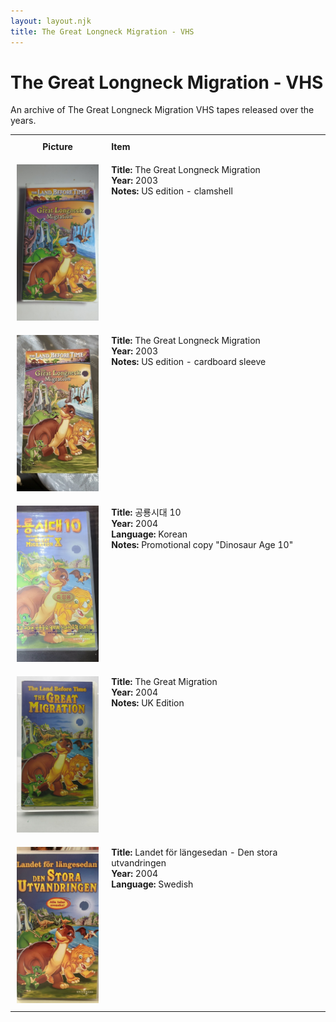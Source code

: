 ```yaml
---
layout: layout.njk
title: The Great Longneck Migration - VHS
---
```


# The Great Longneck Migration - VHS

An archive of The Great Longneck Migration VHS tapes released over the years.

<table style="width:100%; border-collapse:collapse;">
  <tr>
    <th style="width:20%; vertical-align:top; padding:10px;">
      <strong>Picture</strong>
    </th>
    <th style="text-align: left; padding:10px;">
      <strong>Item</strong>
    </th>
  </tr>

<tr>
    <td style="width:30%; text-align: center; vertical-align:top; padding:10px;">
      <a href="/images/media/vhs/10/lbt10-US-clamshell.jpg" data-lightbox="books" data-title="The Great Longneck Migration">
        <div class="img-box">
          <img src="/images/media/vhs/10/lbt10-US-clamshell.jpg" alt="The Great Longneck Migration" style="height:250px; object-fit:cover;" />
        </div>
      </a>
    </td>
    <td style="vertical-align:top; padding:10px;">
      <strong>Title:</strong> The Great Longneck Migration<br/>
      <strong>Year:</strong> 2003<br/>
      <strong>Notes:</strong> US edition - clamshell<br/>
    </td>
  </tr>


<tr>
    <td style="width:30%; text-align: center; vertical-align:top; padding:10px;">
      <a href="/images/media/vhs/10/lbt10-US-sleeve.jpg" data-lightbox="books" data-title="The Great Longneck Migration">
        <div class="img-box">
          <img src="/images/media/vhs/10/lbt10-US-sleeve.jpg" alt="The Great Longneck Migration" style="height:250px; object-fit:cover;" />
        </div>
      </a>
    </td>
    <td style="vertical-align:top; padding:10px;">
      <strong>Title:</strong> The Great Longneck Migration<br/>
      <strong>Year:</strong> 2003<br/>
      <strong>Notes:</strong> US edition - cardboard sleeve<br/>
    </td>
  </tr>

  <tr>
    <td style="width:30%; text-align: center; vertical-align:top; padding:10px;">
      <a href="/images/media/vhs/10/lbt10-KO.jpg" data-lightbox="books" data-title="The Great Longneck Migration">
        <div class="img-box">
          <img src="/images/media/vhs/10/lbt10-KO.jpg" alt="The Great Longneck Migration" style="height:250px; object-fit:cover;" />
        </div>
      </a>
    </td>
    <td style="vertical-align:top; padding:10px;">
      <strong>Title:</strong> 공룡시대 10<br/>
      <strong>Year:</strong> 2004<br/>
      <strong>Language:</strong> Korean<br/>
      <strong>Notes:</strong> Promotional copy "Dinosaur Age 10"<br/>
    </td>
  </tr>

<tr>
    <td style="width:30%; text-align: center; vertical-align:top; padding:10px;">
      <a href="/images/media/vhs/10/lbt10-UK-clamshell.jpg" data-lightbox="books" data-title="The Great Migration">
        <div class="img-box">
          <img src="/images/media/vhs/10/lbt10-UK-clamshell.jpg" alt="The Great Migration" style="height:250px; object-fit:cover;" />
        </div>
      </a>
    </td>
    <td style="vertical-align:top; padding:10px;">
      <strong>Title:</strong> The Great Migration<br/>
      <strong>Year:</strong> 2004<br/>
      <strong>Notes:</strong> UK Edition<br/>
    </td>
  </tr>

  <tr>
    <td style="width:30%; text-align: center; vertical-align:top; padding:10px;">
      <a href="/images/media/vhs/10/lbt10-SV.jpg" data-lightbox="books" data-title="Landet för längesedan - Den stora utvandringen">
        <div class="img-box">
          <img src="/images/media/vhs/10/lbt10-SV.jpg" alt="Landet för längesedan - Den stora utvandringen" style="height:250px; object-fit:cover;" />
        </div>
      </a>
    </td>
    <td style="vertical-align:top; padding:10px;">
      <strong>Title:</strong> Landet för längesedan - Den stora utvandringen<br/>
      <strong>Year:</strong> 2004<br/>
      <strong>Language:</strong> Swedish<br/>
    </td>
  </tr>



</table>